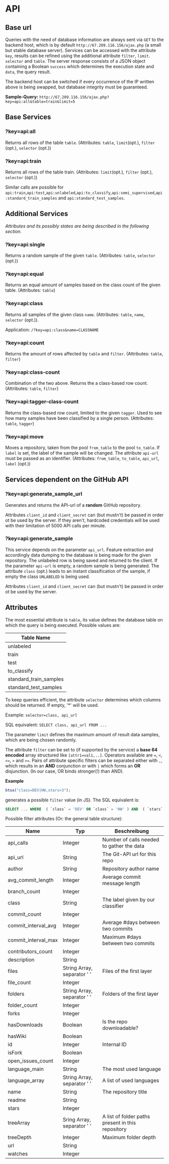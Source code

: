 # API

## Base url

Queries with the need of database information are always sent via `GET` to the backend host, which is by default `http://67.209.116.156/ajax.php` (a small but stable database server). Services can be accessed with the attribute `key`, results can be refined using the additional attribute `filter`, `limit`. `selector` and `table`. The server response consists of a JSON object containing a Boolean `success` which determines the execution state and `data`, the query result.

The backend host can be switched if every occurrence of the IP written above is being swapped, but database integrity must be guaranteed.

**Sample-Query:**
`http://67.209.116.156/ajax.php?key=api:all&table=train&limit=5`

## Base Services

### ?key=api:all

Returns all rows of the table `table`. (Attributes: `table`, `limit`(opt.), `filter` (opt.), `selector` (opt.))

### ?key=api:train

Returns all rows of the table train. (Attributes: `limit`(opt.), `filter` (opt.), `selector` (opt.))

Similar calls are possible for `api:train`,`api:test`,`api:unlabeled`,`api:to_classify`,`api:semi_supervised`,`api:standard_train_samples` and `api:standard_test_samples`.

## Additional Services

_Attributes and its possibly states are being described in the following section._

### ?key=api:single

Returns a random sample of the given `table`. (Attributes: `table`, `selector` (opt.))

### ?key=api:equal

Returns an equal amount of samples based on the class count of the given table. (Attributes: `table`)

### ?key=api:class

Returns all samples of the given class `name`. (Attributes: `table`, `name`, `selector` (opt.)).

Application:
`/?key=api:class&name=CLASSNAME`

### ?key=api:count

Returns the amount of rows affected by `table` and `filter`. (Attributes: `table`, `filter`)

### ?key=api:class-count

Combination of the two above. Returns the a class-based row count. (Attributes: `table`, `filter`)

### ?key=api:tagger-class-count

Returns the class-based row count, limited to the given `tagger`. Used to see how many samples have been classified by a single person. (Attributes: `table`, `tagger`)

### ?key=api:move

Moves a repository, taken from the pool `from_table` to the pool `to_table`. If `label` is set, the label of the sample will be changed.
The attribute `api-url` must be passed as an identifier. (Attributes: `from_table`, `to_table`, `api_url`, `label` (opt.))

## Services dependent on the GitHub API

### ?key=api:generate_sample_url

Generates and returns the API-url of a **random** GitHub repository.

Attributes `client_id` and `client_secret` can (but mustn't) be passed in order ot be used by the server. If they aren't, hardcoded credentials will be used with their limitation of 5000 API calls per minute.

### ?key=api:generate_sample

This service depends on the parameter `api_url`. Feature extraction and accordingly data dumping to the database is being made for the given repository. The unlabeled row is being saved and returned to the client.
If the parameter `api-url` is empty, a random sample is being generated. The attribute `class` (opt.) leads to an instant classification of the sample, if empty the class `UNLABELED` is being used.

Attributes `client_id` and `client_secret` can (but mustn't) be passed in order ot be used by the server.


## Attributes

The most essential attribute is `table`, its value defines the database table on which the query is being executed. Possible values are:

<table>
	<thead>
		<tr>
			<th>Table Name</th>
		</tr>
	</thead>
	<tbody>
		<tr><td>unlabeled</td></tr>
		<tr><td>train</td></tr>
		<tr><td>test</td></tr>
		<tr><td>to_classify</td></tr>
		<tr><td>standard_train_samples</td></tr>
		<tr><td>standard_test_samples</td></tr>
	</tbody>
</table>

To keep queries efficient, the attribute `selector` determines which columns should be returned. If empty, '*' will be used.

Example: `selector=class, api_url`

SQL equivalent: `SELECT class, api_url FROM ...`

The parameter `limit` defines the maximum amount of result data samples, which are being chosen randomly.

The attribute `filter` can be set to (if supported by the service) a **base 64 encoded** array structured like `[attr1=val1,..]`. Operators available are `=`, `<`, `<=`, `>` and `>=`. Pairs of attribute specific filters can be separated either with `,`, which results in an **AND** conjunction or with `|` which forms an **OR** disjunction. (In our case, OR binds stronger(!) than AND).

**Example**
```javascript 
btoa("class=DEV|HW,stars>3");
```
generates a possible `filter` value (in JS). The SQL equivalent is:

```sql
SELECT ... WHERE  ( `class` = 'DEV' OR `class` = 'HW' ) AND  ( `stars` > '3' )
```

Possible filter attributes (Or: the general table structure):
<table>
	<thead>
		<tr>
			<th>Name</th>
			<th>Typ</th>
			<th>Beschreibung</th>
		</tr>
	</thead>
	<tbody>
		<tr>
	<td>api_calls</td>
	<td>Integer</td>
	<td>Number of calls needed to gather the data</td>
</tr>
<tr>
	<td>api_url</td>
	<td>String</td>
	<td>The Git-API url for this repo</td>
</tr>
<tr>
	<td>author</td>
	<td>String</td>
	<td>Repository author name</td>
</tr>
<tr>
	<td>avg_commit_length</td>
	<td>Integer</td>
	<td>Average commit message length</td>
</tr>
<tr>
	<td>branch_count</td>
	<td>Integer</td>
	<td></td>
</tr>
<tr>
	<td>class</td>
	<td>String</td>
	<td>The label given by our classifier</td>
</tr>
<tr>
	<td>commit_count</td>
	<td>Integer</td>
	<td></td>
</tr>
<tr>
	<td>commit_interval_avg</td>
	<td>Integer</td>
	<td>Average #days between two commits</td>
</tr>
<tr>
	<td>commit_interval_max</td>
	<td>Integer</td>
	<td>Maximum #days between two commits</td>
</tr>
<tr>
	<td>contributors_count</td>
	<td>Integer</td>
	<td></td>
</tr>
<tr>
	<td>description</td>
	<td>String</td>
	<td></td>
</tr>
<tr>
	<td>files</td>
	<td>String Array, separator ' '</td>
	<td>Files of the first layer</td>
</tr>
<tr>
	<td>file_count</td>
	<td>Integer</td>
	<td></td>
</tr>
<tr>
	<td>folders</td>
	<td>String Array, separator ' '</td>
	<td>Folders of the first layer</td>
</tr>
<tr>
	<td>folder_count</td>
	<td>Integer</td>
	<td></td>
</tr>
<tr>
	<td>forks</td>
	<td>Integer</td>
	<td></td>
</tr>
<tr>
	<td>hasDownloads</td>
	<td>Boolean</td>
	<td>Is the repo downloadable?</td>
</tr>
<tr>
	<td>hasWiki</td>
	<td>Boolean</td>
	<td></td>
</tr>
<tr>
	<td>id</td>
	<td>Integer</td>
	<td>Internal ID</td>
</tr>
<tr>
	<td>isFork</td>
	<td>Boolean</td>
	<td></td>
</tr>
<tr>
	<td>open_issues_count</td>
	<td>Integer</td>
	<td></td>
</tr>
<tr>
	<td>language_main</td>
	<td>String</td>
	<td>The most used language</td>
</tr>
<tr>
	<td>language_array</td>
	<td>String Array, separator ' '</td>
	<td>A list of used languages</td>
</tr>
<tr>
	<td>name</td>
	<td>String</td>
	<td>The repository title</td>
</tr>
<tr>
	<td>readme</td>
	<td>String</td>
	<td></td>
</tr>
<tr>
	<td>stars</td>
	<td>Integer</td>
	<td></td>
</tr>
<tr>
	<td>treeArray</td>
	<td>Sring Array, separator ' '</td>
	<td>A list of folder paths present in this repository</td>
</tr>
<tr>
	<td>treeDepth</td>
	<td>Integer</td>
	<td>Maximum folder depth</td>
</tr>
<tr>
	<td>url</td>
	<td>String</td>
	<td></td>
</tr>
<tr>
	<td>watches</td>
	<td>Integer</td>
	<td></td>
</tr>
	</tbody>
</table>
